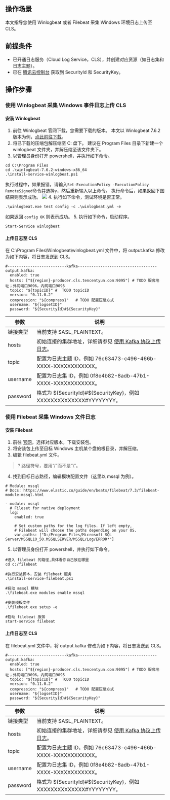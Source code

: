 ## 操作场景

本文指导您使用 Winlogbeat 或者 Filebeat 采集 Windows 环境日志上传至 CLS。

## 前提条件

- 已开通日志服务（Cloud Log Service，CLS），并创建对应资源（如日志集和日志主题）。
- 已在 [腾讯云控制台](https://console.cloud.tencent.com/cam/capi) 获取到 SecurityId 和 SecurityKey。

## 操作步骤


### 使用 Winlogbeat 采集 Windows 事件日志上传 CLS

#### 安装 Winlogbeat

1. 前往 Winlogbeat 官网下载，您需要下载的版本。
本文以 Winlogbeat 7.6.2 版本为例，[点此前往下载](https://www.elastic.co/cn/downloads/past-releases/winlogbeat-7-6-2)。
2. 将已下载的压缩包解压缩至 C: 盘下。
建议在 Program Files 目录下新建一个 winlogbeat 文件夹，并解压缩至该文件夹下。
3. 以管理员身份打开 powershell，并执行如下命令。
```
cd C:\Program Files
cd .\winlogbeat-7.6.2-windows-x86_64
.\install-service-winlogbeat.ps1
```
执行过程中，如果报错，请输入`Set-ExecutionPolicy -ExecutionPolicy RemoteSigned`命令并选择`y`，然后重新输入以上命令。
执行命令后，如果返回下图结果则表示成功。
![](https://qcloudimg.tencent-cloud.cn/raw/68fa77d15c4198ce73f3b68bc543f041.png)
4. 执行如下命令，测试环境是否正常。
```
.\winlogbeat.exe test config -c .\winlogbeat.yml -e
```
如果返回 `config OK` 则表示成功。
5. 执行如下命令，启动程序。
```
Start-Service winlogbeat
```

#### 上传日志至 CLS

在 C:\Program Files\Winlogbeat\winlogbeat.yml 文件中，将 output.kafka 修改为如下内容，将日志发送到 CLS。
```
#--------------------------kafka-----------------------------------
output.kafka:
  enabled: true
  hosts: ["${region}-producer.cls.tencentyun.com:9095"] # TODO 服务地址；外网端口9096，内网端口9095
  topic: "${topicID}" #  TODO topicID
  version: "0.11.0.2"
  compression: "${compress}"   # TODO 配置压缩方式
  username: "${logsetID}"
  password: "${SecurityId}#${SecurityKey}"
```

| 参数 | 说明 |
|---------|---------|
| 链接类型 | 当前支持 SASL_PLAINTEXT。 |
| hosts | 初始连接的集群地址，详细请参见 [使用 Kafka 协议上传日志](https://cloud.tencent.com/document/product/614/64157#hosts)。 |
| topic | 配置为日志主题 ID，例如 76c63473-c496-466b-XXXX-XXXXXXXXXXXX。 |
| username | 配置为日志集 ID，例如 0f8e4b82-8adb-47b1-XXXX-XXXXXXXXXXXX。 |
| password | 格式为 ${SecurityId}#${SecurityKey}，例如 XXXXXXXXXXXXXX#YYYYYYYY。 |

### 使用 Filebeat 采集 Windows 文件日志

#### 安装 Filebeat

1. 前往 [官网](https://www.elastic.co/cn/downloads/past-releases#filebeat)，选择对应版本，下载安装包。
2. 将安装包上传至目标 Windows 主机某个盘的根目录，并解压缩。
3. 编辑 filebeat.yml 文件。
>? 路径符号，要用“/”而不是“\”。
>
4. 找到目标日志路径，编辑模块配置文件（这里以 mssql 为例）。
```
# Module: mssql
# Docs: https://www.elastic.co/guide/en/beats/filebeat/7.3/filebeat-module-mssql.html

- module: mssql
  # Fileset for native deployment
  log:
    enabled: true

    # Set custom paths for the log files. If left empty,
    # Filebeat will choose the paths depending on your OS.
    var.paths: ["D:/Program Files/Microsoft SQL Server/MSSQL10_50.MSSQLSERVER/MSSQL/Log/ERROR*"]
```
5. 以管理员身份打开 powershell，并执行如下命令。
```
#进入 filebeat 的路径,具体看你自己放在哪里
cd c:/filebeat

#执行安装脚本，安装 filebeat 服务
.\install-service-filebeat.ps1

#启动 mssql 模块
.\filebeat.exe modules enable mssql

#安装模板文件
.\filebeat.exe setup -e

#启动 filebeat 服务
start-service filebeat
```

#### 上传日志至 CLS

在 filebeat.yml 文件中，将 output.kafka 修改为如下内容，将日志发送到 CLS。

```
#--------------------------kafka-----------------------------------
output.kafka:
  enabled: true
  hosts: ["${region}-producer.cls.tencentyun.com:9095"] # TODO 服务地址；外网端口9096，内网端口9095
  topic: "${topicID}" #  TODO topicID
  version: "0.11.0.2"
  compression: "${compress}"   # TODO 配置压缩方式
  username: "${logsetID}"
  password: "${SecurityId}#${SecurityKey}"
```

| 参数 | 说明 |
|---------|---------|
| 链接类型 | 当前支持 SASL_PLAINTEXT。 |
| hosts | 初始连接的集群地址，详细请参见 [使用 Kafka 协议上传日志](https://cloud.tencent.com/document/product/614/64157#hosts)。 |
| topic | 配置为日志主题 ID，例如 76c63473-c496-466b-XXXX-XXXXXXXXXXXX。 |
| username | 配置为日志集 ID，例如 0f8e4b82-8adb-47b1-XXXX-XXXXXXXXXXXX。 |
| password | 格式为 ${SecurityId}#${SecurityKey}，例如 XXXXXXXXXXXXXX#YYYYYYYY。 |




